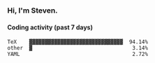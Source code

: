 ### Hi, I'm Steven.

#### Coding activity (past 7 days)
```
TeX    ▓▓▓▓▓▓▓▓▓▓▓▓▓▓▓▓▓▓▓▓▓▓▓▓▓▓▓▓▓▓  94.14%
other  ▓                                3.14%
YAML                                    2.72%
```
